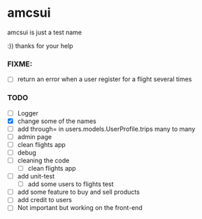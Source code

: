 # amcsui

amcsui is just a test name
 
:))
thanks for your help

### FIXME:
- [ ] return an error when a user register for a flight several times


### TODO
- [ ] Logger
- [x] change some of the names
- [ ] add through= in users.models.UserProfile.trips many to many
- [ ] admin page
- [ ] clean flights app
- [ ] debug
- [ ] cleaning the code
  - [ ] clean flights app 
- [ ] add unit-test
  - [ ] add some users to flights test 
- [ ] add some feature to buy and sell products
- [ ] add credit to users
- [ ] Not important but working on the front-end
